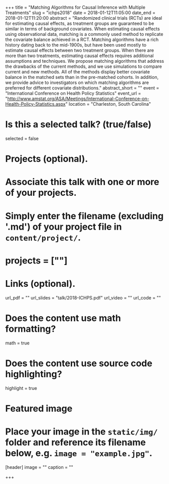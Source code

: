 +++
title = "Matching Algorithms for Causal Inference with Multiple Treatments"
slug = "ichps2018"
date = 2018-01-12T11:05:00
date_end = 2018-01-12T11:20:00
abstract = "Randomized clinical trials (RCTs) are ideal for estimating causal effects, as treatment groups are guaranteed to be similar in terms of background covariates. When estimating causal effects using observational data, matching is a commonly used method to replicate the covariate balance achieved in a RCT. Matching algorithms have a rich history dating back to the mid-1900s, but have been used mostly to estimate causal effects between two treatment groups. When there are more than two treatments, estimating causal effects requires additional assumptions and techniques. We propose matching algorithms that address the drawbacks of the current methods, and we use simulations to compare current and new methods. All of the methods display better covariate balance in the matched sets than in the pre-matched cohorts. In addition, we provide advice to investigators on which matching algorithms are preferred for different covariate distributions."
abstract_short = ""
event = "International Conference on Health Policy Statistics"
event_url = "http://www.amstat.org/ASA/Meetings/International-Conference-on-Health-Policy-Statistics.aspx"
location = "Charleston, South Carolina"

# Is this a selected talk? (true/false)
selected = false

# Projects (optional).
#   Associate this talk with one or more of your projects.
#   Simply enter the filename (excluding '.md') of your project file in `content/project/`.
# projects = [""]

# Links (optional).
url_pdf = ""
url_slides = "talk/2018-ICHPS.pdf"
url_video = ""
url_code = ""

# Does the content use math formatting?
math = true

# Does the content use source code highlighting?
highlight = true

# Featured image
# Place your image in the `static/img/` folder and reference its filename below, e.g. `image = "example.jpg"`.
[header]
image = ""
caption = ""

+++